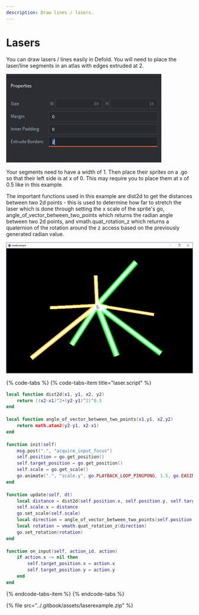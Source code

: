 ```yaml
---
description: Draw lines / lasers.
---
```


# Lasers

You can draw lasers / lines easily in Defold. You will need to place the laser/line segments in an atlas with edges extruded at 2.

![](../.gitbook/assets/2018-08-07-19_26_31-untitled-1-1070-group-1-rgb_8-_.png)

Your segments need to have a width of 1. Then place their sprites on a .go so that their left side is at x of 0. This may require you to place them at x of 0.5 like in this example.

The important functions used in this example are dist2d to get the distances between two 2d points - this is used to determine how far to stretch the laser which is done through setting the x scale of the sprite's go, angle\_of\_vector\_between\_two\_points which returns the radian angle between two 2d points, and vmath.quat\_rotation\_z which returns a quaternion of the rotation around the z access based on the previously generated radian value. 

![](../.gitbook/assets/2018-08-07-19_25_17-laserexample.png)

{% code-tabs %}
{% code-tabs-item title="laser.script" %}
```lua
local function dist2d(x1, y1, x2, y2)
	return ((x2-x1)^2+(y2-y1)^2)^0.5
end

local function angle_of_vector_between_two_points(x1,y1, x2,y2) 
	return math.atan2(y2-y1, x2-x1) 
end

function init(self)
	msg.post(".", "acquire_input_focus")
	self.position = go.get_position()
	self.target_position = go.get_position()
	self.scale = go.get_scale()
	go.animate(".", "scale.y", go.PLAYBACK_LOOP_PINGPONG, 1.5, go.EASING_INOUTSINE, 1.2 + math.random(30) * 0.01)
end

function update(self, dt)
	local distance = dist2d(self.position.x, self.position.y, self.target_position.x, self.target_position.y)
	self.scale.x = distance
	go.set_scale(self.scale)
	local direction = angle_of_vector_between_two_points(self.position.x, self.position.y, self.target_position.x, self.target_position.y)
	local rotation = vmath.quat_rotation_z(direction)
	go.set_rotation(rotation)
end

function on_input(self, action_id, action)
	if action.x ~= nil then
		self.target_position.x = action.x
		self.target_position.y = action.y
	end
end


```
{% endcode-tabs-item %}
{% endcode-tabs %}

{% file src="../.gitbook/assets/laserexample.zip" %}



